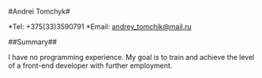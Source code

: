 #Andrei Tomchyk#

*Tel: +375(33)3590791
*Email: andrey_tomchik@mail.ru

##Summary##

 I have no programming experience. My goal is to train and achieve the level of a front-end developer with further employment.
